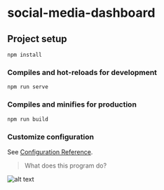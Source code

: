 # social-media-dashboard

## Project setup
```
npm install
```

### Compiles and hot-reloads for development
```
npm run serve
```

### Compiles and minifies for production
```
npm run build
```

### Customize configuration
See [Configuration Reference](https://cli.vuejs.org/config/).

> What does this program do?

![alt text](https://github.com/mohrez/Dashboard-with-dark-and-light-mood/blob/main/src/assets/dark.png?raw=true)
